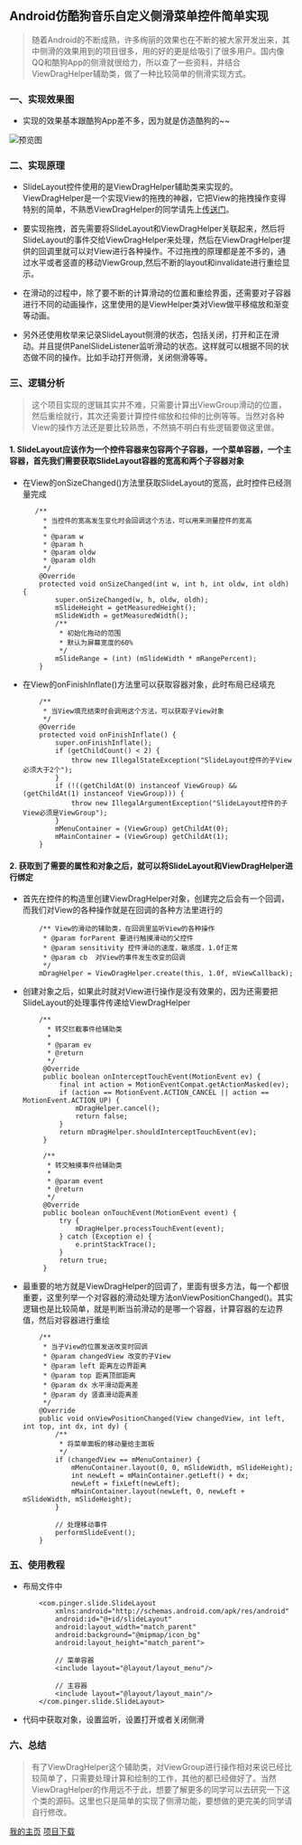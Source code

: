 ## Android仿酷狗音乐自定义侧滑菜单控件简单实现

> 随着Android的不断成熟，许多绚丽的效果也在不断的被大家开发出来，其中侧滑的效果用到的项目很多，用的好的更是给吸引了很多用户。国内像QQ和酷狗App的侧滑就很给力，所以查了一些资料，并结合ViewDragHelper辅助类，做了一种比较简单的侧滑实现方式。


<!-- more -->

### 一、实现效果图
* 实现的效果基本跟酷狗App差不多，因为就是仿造酷狗的~~

![预览图](http://oibrygxgr.bkt.clouddn.com/kugou_preview.gif)

### 二、实现原理

* SlideLayout控件使用的是ViewDragHelper辅助类来实现的。ViewDragHelper是一个实现View的拖拽的神器，它把View的拖拽操作变得特别的简单，不熟悉ViewDragHelper的同学请先上[传送门](http://www.jcodecraeer.com/a/anzhuokaifa/androidkaifa/2014/0911/1680.html)。

* 要实现拖拽，首先需要将SlideLayout和ViewDragHelper关联起来，然后将SlideLayout的事件交给ViewDragHelper来处理，然后在ViewDragHelper提供的回调里就可以对View进行各种操作。不过拖拽的原理都是差不多的，通过水平或者竖直的移动ViewGroup,然后不断的layout和invalidate进行重绘显示。

* 在滑动的过程中，除了要不断的计算滑动的位置和重绘界面，还需要对子容器进行不同的动画操作，这里使用的是ViewHelper类对View做平移缩放和渐变等动画。

* 另外还使用枚举来记录SlideLayout侧滑的状态，包括关闭，打开和正在滑动。并且提供PanelSlideListener监听滑动的状态。这样就可以根据不同的状态做不同的操作。比如手动打开侧滑，关闭侧滑等等。


### 三、逻辑分析
> 这个项目实现的逻辑其实并不难，只需要计算出ViewGroup滑动的位置，然后重绘就行，其次还需要计算控件缩放和拉伸的比例等等。当然对各种View的操作方法还是要比较熟悉，不然搞不明白有些逻辑要做这里做。

#### 1. SlideLayout应该作为一个控件容器来包容两个子容器，一个菜单容器，一个主容器，首先我们需要获取SlideLayout容器的宽高和两个子容器对象

* 在View的onSizeChanged()方法里获取SlideLayout的宽高，此时控件已经测量完成

         /**
           * 当控件的宽高发生变化时会回调这个方法，可以用来测量控件的宽高
           *
           * @param w
           * @param h
           * @param oldw
           * @param oldh
           */
          @Override
          protected void onSizeChanged(int w, int h, int oldw, int oldh) {
              super.onSizeChanged(w, h, oldw, oldh);
              mSlideHeight = getMeasuredHeight();
              mSlideWidth = getMeasuredWidth();
              /**
               * 初始化拖动的范围
               * 默认为屏幕宽度的60%
               */
              mSlideRange = (int) (mSlideWidth * mRangePercent);
          }



* 在View的onFinishInflate()方法里可以获取容器对象，此时布局已经填充

          /**
           * 当View填充结束时会调用这个方法，可以获取子View对象
           */
          @Override
          protected void onFinishInflate() {
              super.onFinishInflate();
              if (getChildCount() < 2) {
                  throw new IllegalStateException("SlideLayout控件的子View必须大于2个");
              }
              if (!((getChildAt(0) instanceof ViewGroup) && (getChildAt(1) instanceof ViewGroup))) {
                  throw new IllegalArgumentException("SlideLayout控件的子View必须是ViewGroup");
              }
              mMenuContainer = (ViewGroup) getChildAt(0);
              mMainContainer = (ViewGroup) getChildAt(1);
          }


#### 2. 获取到了需要的属性和对象之后，就可以将SlideLayout和ViewDragHelper进行绑定
* 首先在控件的构造里创建ViewDragHelper对象，创建完之后会有一个回调，而我们对View的各种操作就是在回调的各种方法里进行的

          /** View的滑动的辅助类，在回调里监听View的各种操作
           * @param forParent 要进行触摸滑动的父控件
           * @param sensitivity 控件滑动的速度，敏感度，1.0f正常
           * @param cb  对View的事件发生改变的回调
           */
          mDragHelper = ViewDragHelper.create(this, 1.0f, mViewCallback);

* 创建对象之后，如果此时就对View进行操作是没有效果的，因为还需要把SlideLayout的处理事件传递给ViewDragHelper

          /**
            * 转交拦截事件给辅助类
            *
            * @param ev
            * @return
            */
           @Override
           public boolean onInterceptTouchEvent(MotionEvent ev) {
               final int action = MotionEventCompat.getActionMasked(ev);
               if (action == MotionEvent.ACTION_CANCEL || action == MotionEvent.ACTION_UP) {
                   mDragHelper.cancel();
                   return false;
               }
               return mDragHelper.shouldInterceptTouchEvent(ev);
           }

           /**
            * 转交触摸事件给辅助类
            *
            * @param event
            * @return
            */
           @Override
           public boolean onTouchEvent(MotionEvent event) {
               try {
                   mDragHelper.processTouchEvent(event);
               } catch (Exception e) {
                   e.printStackTrace();
               }
               return true;
           }


* 最重要的地方就是ViewDragHelper的回调了，里面有很多方法，每一个都很重要，这里列举一个对容器的滑动处理方法onViewPositionChanged()。其实逻辑也是比较简单，就是判断当前滑动的是哪一个容器，计算容器的左边界值，然后对容器进行重绘

          /**
           * 当子View的位置发送改变时回调
           * @param changedView 改变的子View
           * @param left 距离左边界距离
           * @param top 距离顶部距离
           * @param dx 水平滑动距离差
           * @param dy 竖直滑动距离差
           */
          @Override
          public void onViewPositionChanged(View changedView, int left, int top, int dx, int dy) {
              /**
               * 将菜单面板的移动量给主面板
               */
              if (changedView == mMenuContainer) {
                  mMenuContainer.layout(0, 0, mSlideWidth, mSlideHeight);
                  int newLeft = mMainContainer.getLeft() + dx;
                  newLeft = fixLeft(newLeft);
                  mMainContainer.layout(newLeft, 0, newLeft + mSlideWidth, mSlideHeight);
              }

              // 处理移动事件
              performSlideEvent();
          }


### 五、使用教程
* 布局文件中

          <com.pinger.slide.SlideLayout
              xmlns:android="http://schemas.android.com/apk/res/android"
              android:id="@+id/slideLayout"
              android:layout_width="match_parent"
              android:background="@mipmap/icon_bg"
              android:layout_height="match_parent">

              // 菜单容器
              <include layout="@layout/layout_menu"/>

              // 主容器
              <include layout="@layout/layout_main"/>
          </com.pinger.slide.SlideLayout>

* 代码中获取对象，设置监听，设置打开或者关闭侧滑

### 六、总结
> 有了ViewDragHelper这个辅助类，对ViewGroup进行操作相对来说已经比较简单了，只需要处理计算和绘制的工作，其他的都已经做好了。当然ViewDragHelper的作用远不于此，想要了解更多的同学可以去研究一下这个类的源码。这里也只是简单的实现了侧滑功能，要想做的更完美的同学请自行修改。


[我的主页](http://www.jianshu.com/u/64f479a1cef7)
[项目下载](https://github.com/PingerOne/SlideLayout)
